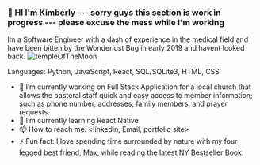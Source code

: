 ### 👋 HI I'm Kimberly --- sorry guys this section is work in progress --- please excuse the mess while I'm working

Im a Software Engineer with a dash of experience in the medical field and have been bitten by the Wonderlust Bug in early 2019 and havent looked back. 
![templeOfTheMoon](https://github.com/kdb23/kdb23/assets/121531138/d7e3af97-7b24-4dd1-a209-4a05b47b8368)



Languages:
Python, 
JavaScript, 
React, 
SQL/SQLite3, 
HTML, 
CSS



- 🔭 I’m currently working on Full Stack Application for a local church that allows the pastoral staff quick and easy access to member information; such as phone number, addresses, family members, and prayer requests. 
- 🌱 I’m currently learning React Native 
- 📫 How to reach me: <linkedin, Email, portfolio site>
- ⚡ Fun fact: I love spending time surrounded by nature with my four legged best friend, Max, while reading the latest NY Bestseller Book. 
